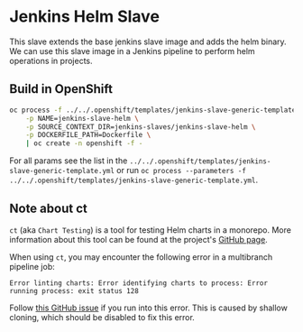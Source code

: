 # Jenkins Helm Slave

This slave extends the base jenkins slave image and adds the helm binary. We can use this slave image in a Jenkins pipeline to perform helm operations in projects.

## Build in OpenShift
```bash
oc process -f ../../.openshift/templates/jenkins-slave-generic-template.yml \
    -p NAME=jenkins-slave-helm \
    -p SOURCE_CONTEXT_DIR=jenkins-slaves/jenkins-slave-helm \
    -p DOCKERFILE_PATH=Dockerfile \
    | oc create -n openshift -f -
```
For all params see the list in the `../../.openshift/templates/jenkins-slave-generic-template.yml` or run `oc process --parameters -f ../../.openshift/templates/jenkins-slave-generic-template.yml`.

## Note about ct
`ct` (aka `Chart Testing`) is a tool for testing Helm charts in a monorepo. More information about this tool can be found at the project's [GitHub page](https://github.com/helm/chart-testing).

When using `ct`, you may encounter the following error in a multibranch pipeline job:
```
Error linting charts: Error identifying charts to process: Error running process: exit status 128
```

Follow [this GitHub issue](https://github.com/helm/chart-testing/issues/186#issuecomment-615995590) if you run into this error. This is caused by shallow cloning, which should be disabled to fix this error.
